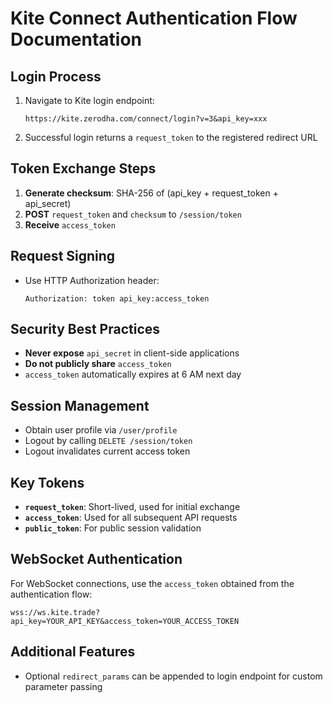 # Kite Connect Authentication Flow Documentation

## Login Process
1. Navigate to Kite login endpoint: 
   ```
   https://kite.zerodha.com/connect/login?v=3&api_key=xxx
   ```

2. Successful login returns a `request_token` to the registered redirect URL

## Token Exchange Steps
1. **Generate checksum**: SHA-256 of (api_key + request_token + api_secret)
2. **POST** `request_token` and `checksum` to `/session/token`
3. **Receive** `access_token`

## Request Signing
- Use HTTP Authorization header: 
  ```
  Authorization: token api_key:access_token
  ```

## Security Best Practices
- **Never expose** `api_secret` in client-side applications
- **Do not publicly share** `access_token`
- `access_token` automatically expires at 6 AM next day

## Session Management
- Obtain user profile via `/user/profile`
- Logout by calling `DELETE /session/token`
- Logout invalidates current access token

## Key Tokens
- **`request_token`**: Short-lived, used for initial exchange
- **`access_token`**: Used for all subsequent API requests
- **`public_token`**: For public session validation

## WebSocket Authentication
For WebSocket connections, use the `access_token` obtained from the authentication flow:
```
wss://ws.kite.trade?api_key=YOUR_API_KEY&access_token=YOUR_ACCESS_TOKEN
```

## Additional Features
- Optional `redirect_params` can be appended to login endpoint for custom parameter passing